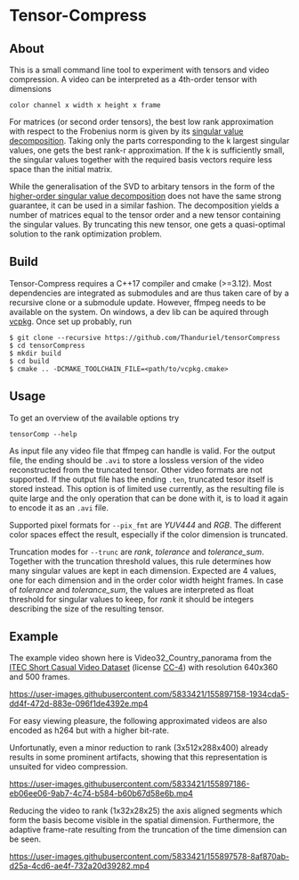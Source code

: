# Tensor-Compress
## About
This is a small command line tool to experiment with tensors and video compression.
A video can be interpreted as a 4th-order tensor with dimensions 
```
color channel x width x height x frame
```
For matrices (or second order tensors), the best low rank approximation with respect to the Frobenius norm
is given by its [singular value decomposition](https://en.wikipedia.org/wiki/Singular_value_decomposition). Taking only the parts corresponding to the k largest singular values, one gets the best rank-r approximation. If the k is sufficiently small, the singular values together with the required basis vectors require less space than the initial matrix.

While the generalisation of the SVD to arbitary tensors in the form of the [higher-order singular value decomposition](https://en.wikipedia.org/wiki/Higher-order_singular_value_decomposition) does not have the same strong guarantee, it can be used in a similar fashion. The decomposition yields a number of matrices equal to the tensor order and a new tensor containing the singular values. By truncating this new tensor, one gets a quasi-optimal solution to the rank optimization problem.
## Build
Tensor-Compress requires a C++17 compiler and cmake (>=3.12).
Most dependencies are integrated as submodules and are thus taken care of by a recursive clone or a submodule update. However, ffmpeg needs to be available on the system. On windows, a dev lib can be aquired through [vcpkg](https://vcpkg.io/en/index.html). Once set up probably, run
```
$ git clone --recursive https://github.com/Thanduriel/tensorCompress
$ cd tensorCompress
$ mkdir build
$ cd build
$ cmake .. -DCMAKE_TOOLCHAIN_FILE=<path/to/vcpkg.cmake>
```

## Usage
To get an overview of the available options try
```
tensorComp --help
```
As input file any video file that ffmpeg can handle is valid. For the output file, the ending should be `.avi` to store a lossless version of the video reconstructed from the truncated tensor. Other video formats are not supported. If the output file has the ending `.ten`, truncated tesor itself is stored instead. This option is of limited use currently, as the resulting file is quite large and the only operation that can be done with it, is to load it again to encode it as an `.avi` file.

Supported pixel formats for `--pix_fmt` are *YUV444* and *RGB*. The different color spaces effect the result, especially if the color dimension is truncated.

Truncation modes for `--trunc` are *rank*, *tolerance* and *tolerance_sum*. Together with the truncation threshold values, this rule determines how many singular values are kept in each dimension. Expected are 4 values, one for each dimension and in the order color width height frames. In case of *tolerance* and *tolerance_sum*, the values are interpreted as float threshold for singular values to keep, for *rank* it should be integers describing the size of the resulting tensor.


## Example
The example video shown here is Video32_Country_panorama from the [ITEC Short Casual Video Dataset](http://ftp.itec.aau.at/datasets/short-casual-videos/) (license [CC-4](https://creativecommons.org/licenses/by-nc-sa/4.0/)) with resolution 640x360 and 500 frames.

https://user-images.githubusercontent.com/5833421/155897158-1934cda5-dd4f-472d-883e-096f1de4392e.mp4

For easy viewing pleasure, the following approximated videos are also encoded as h264 but with a higher bit-rate.

Unfortunatly, even a minor reduction to rank (3x512x288x400) already results in some prominent artifacts, showing that this representation is unsuited for video compression.

https://user-images.githubusercontent.com/5833421/155897186-eb06ee06-9ab7-4c74-b584-b60b67d58e6b.mp4

Reducing the video to rank (1x32x28x25) the axis aligned segments which form the basis become visible in the spatial dimension. Furthermore, the adaptive frame-rate resulting from the truncation of the time dimension can be seen.

https://user-images.githubusercontent.com/5833421/155897578-8af870ab-d25a-4cd6-ae4f-732a20d39282.mp4
